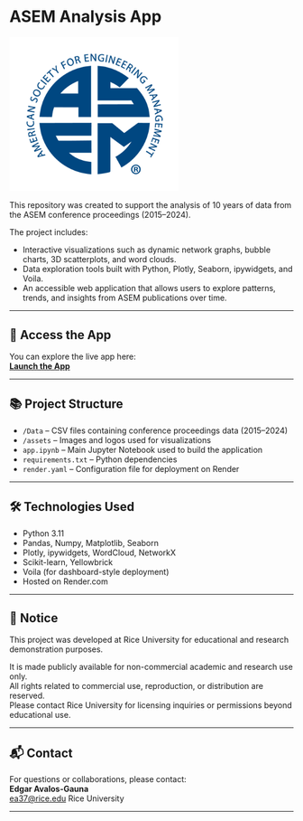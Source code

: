 # ASEM Analysis App

<img src="https://raw.githubusercontent.com/edavgaun/ASEM-Analysis-App/refs/heads/main/assets/ASEM_logo_web_400px.png" width=300>

This repository was created to support the analysis of 10 years of data from the ASEM conference proceedings (2015–2024).

The project includes:
- Interactive visualizations such as dynamic network graphs, bubble charts, 3D scatterplots, and word clouds.
- Data exploration tools built with Python, Plotly, Seaborn, ipywidgets, and Voila.
- An accessible web application that allows users to explore patterns, trends, and insights from ASEM publications over time.

---

## 🚀 Access the App

You can explore the live app here:  
**[Launch the App](https://asem-analysis-app.onrender.com)**

---

## 📚 Project Structure

- `/Data` – CSV files containing conference proceedings data (2015–2024)
- `/assets` – Images and logos used for visualizations
- `app.ipynb` – Main Jupyter Notebook used to build the application
- `requirements.txt` – Python dependencies
- `render.yaml` – Configuration file for deployment on Render

---

## 🛠 Technologies Used

- Python 3.11
- Pandas, Numpy, Matplotlib, Seaborn
- Plotly, ipywidgets, WordCloud, NetworkX
- Scikit-learn, Yellowbrick
- Voila (for dashboard-style deployment)
- Hosted on Render.com

---

## 📜 Notice

This project was developed at Rice University for educational and research demonstration purposes.

It is made publicly available for non-commercial academic and research use only.  
All rights related to commercial use, reproduction, or distribution are reserved.  
Please contact Rice University for licensing inquiries or permissions beyond educational use.



---

## 📬 Contact

For questions or collaborations, please contact:  
**Edgar Avalos-Gauna**  
ea37@rice.edu 
Rice University

---
